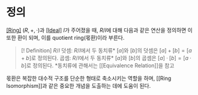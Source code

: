 # 정의
[[Ring]](환) $(R, +, \cdot)$과 [[Ideal]](아이디얼) $I$가 주어졌을 때, $R/I$에 대해 다음과 같은 연산을 정의하면 이 또한 환이 되며, 이를 quotient ring(몫환)이라 부른다.

>[! Definition] $R/I$
>덧셈: $R/I$에서 두 동치류* $[a]$와 $[b]$의 덧셈은 $[a] + [b] = [a+b]$로 정의된다.
>곱셈: $R/I$에서 두 동치류* $[a]$와 $[b]$의 곱셈은 $[a]\cdot[b]=[a\cdot b]$로 정의된다.
>*동치류에 관해서는 [[Equivalence Relation]]을 참고

몫환은 복잡한 대수적 구조를 단순한 형태로 축소시키는 역할을 하며, [[Ring Isomorphism]]과 같은 중요한 개념을 도출하는 데에 도움이 된다.
